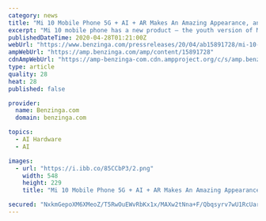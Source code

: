 ```yaml
---
category: news
title: "Mi 10 Mobile Phone 5G + AI + AR Makes An Amazing Appearance, and WIMI / MEGVII Wants To Build An AI \"Micro Shaping\" Industrial Chain"
excerpt: "Mi 10 mobile phone has a new product – the youth version of Mi 10 is coming. It’s understood that the mobile phone supports movie level special effect camera and"
publishedDateTime: 2020-04-28T01:21:00Z
webUrl: "https://www.benzinga.com/pressreleases/20/04/ab15891728/mi-10-mobile-phone-5g-ai-ar-makes-an-amazing-appearance-and-wimi-megvii-wants-to-build-an-ai-micr"
ampWebUrl: "https://amp.benzinga.com/amp/content/15891728"
cdnAmpWebUrl: "https://amp-benzinga-com.cdn.ampproject.org/c/s/amp.benzinga.com/amp/content/15891728"
type: article
quality: 28
heat: 28
published: false

provider:
  name: Benzinga.com
  domain: benzinga.com

topics:
  - AI Hardware
  - AI

images:
  - url: "https://i.ibb.co/85CCbP3/2.png"
    width: 548
    height: 229
    title: "Mi 10 Mobile Phone 5G + AI + AR Makes An Amazing Appearance, and WIMI / MEGVII Wants To Build An AI \"Micro Shaping\" Industrial Chain"

secured: "NxkmGepoXM6XMeoZ/T5RwOuEWvRbKx1x/MAXw2tNna+F/Qbqsyrv7wU1RcUarUummpDulmlg5lGtppIEXcP2quPMJreqhPjr7m2PKd4t6acJI6KzMu1//a0621tv3wR7UVKHW0yu39vy+QW8oZluos1wHybua15itARDFaMGLBTSVmRAAiERwTlm8XFQOv0j4hYKAYdtJLnHqqTt+jMxioLpdocps228AC+FI17sQ5MFNv9fRokxlBpEQWScWpiIPfXOU861P8WdtLauQV0AKcgdDQnuvMHKstCFFsmtVUoSSJJjt6bm3pDF04RHnxgI;WZnzPIWBfK6p+L35RgbZZA=="
---
```


